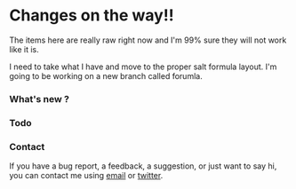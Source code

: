 # Changes on the way!!


The items here are really raw right now and I'm 99% sure they will not work like it is.

I need to take what I have and move to the proper salt formula layout. I'm going to be working on a new 
branch called forumla. 

### What's new ?

### Todo

### Contact

If you have a bug report, a feedback, a suggestion, or just want to say hi, you can contact me using [email](mailto:entropyworks@gmail.com) or [twitter](http://twitter.com/entropyworks).

